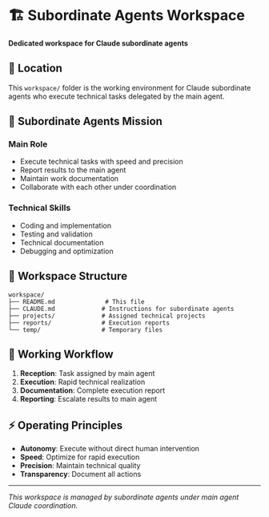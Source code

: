 # 🏗️ Subordinate Agents Workspace

**Dedicated workspace for Claude subordinate agents**

## 📍 Location

This `workspace/` folder is the working environment for Claude subordinate agents who execute technical tasks delegated by the main agent.

## 🎯 Subordinate Agents Mission

### Main Role
- Execute technical tasks with speed and precision
- Report results to the main agent
- Maintain work documentation
- Collaborate with each other under coordination

### Technical Skills
- Coding and implementation
- Testing and validation
- Technical documentation
- Debugging and optimization

## 📁 Workspace Structure

```
workspace/
├── README.md              # This file
├── CLAUDE.md             # Instructions for subordinate agents
├── projects/             # Assigned technical projects
├── reports/              # Execution reports
└── temp/                 # Temporary files
```

## 🔄 Working Workflow

1. **Reception**: Task assigned by main agent
2. **Execution**: Rapid technical realization
3. **Documentation**: Complete execution report
4. **Reporting**: Escalate results to main agent

## ⚡ Operating Principles

- **Autonomy**: Execute without direct human intervention
- **Speed**: Optimize for rapid execution
- **Precision**: Maintain technical quality
- **Transparency**: Document all actions

---

*This workspace is managed by subordinate agents under main agent Claude coordination.*